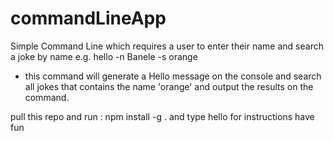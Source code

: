 # commandLineApp

Simple Command Line which requires a user to enter their name and search a joke by name 
e.g. hello -n Banele -s orange
 - this command will generate a Hello message on the console and search all jokes that contains the name 'orange' and output the results on the command.
 
pull this repo and run : npm install -g .
and type hello for instructions
have fun
